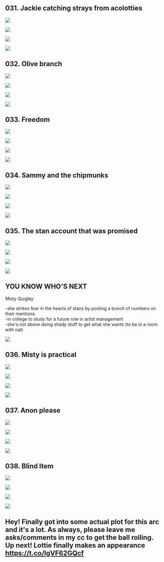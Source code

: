 ## 031. Jackie catching strays from acolotties 

![](https://pbs.twimg.com/media/F98urvXbcAAfDU6.jpg) 

![](https://pbs.twimg.com/media/F98ur6LbsAArM38.jpg) 

![](https://pbs.twimg.com/media/F98usH3bEAEHXuu.jpg) 

![](https://pbs.twimg.com/media/F98usVSbYAEm5NL.jpg)


## 032. Olive branch 

![](https://pbs.twimg.com/media/F99zThza4AAq1mI.jpg) 

![](https://pbs.twimg.com/media/F99zUOLbkAAosaq.jpg) 

![](https://pbs.twimg.com/media/F99zVJWbAAAmu6j.jpg) 

![](https://pbs.twimg.com/media/F99zVxJbcAAtyxc.jpg)


## 033. Freedom 

![](https://pbs.twimg.com/media/F9-oRILbwAAYXXH.jpg) 

![](https://pbs.twimg.com/media/F9-oUMTa8AAPgDX.jpg) 

![](https://pbs.twimg.com/media/F9-oVUaaQAEvUDT.jpg) 

![](https://pbs.twimg.com/media/F9-oWAJaQAEkSRM.jpg)


## 034. Sammy and the chipmunks 

![](https://pbs.twimg.com/media/F-AfVCZaAAAXm-G.jpg) 

![](https://pbs.twimg.com/media/F-AfVRwb0AA-ZTL.jpg) 

![](https://pbs.twimg.com/media/F-AfVhybUAAQxCS.jpg) 

![](https://pbs.twimg.com/media/F-AfVxgbUAE6i2H.jpg)


## 035. The stan account that was promised 

![](https://pbs.twimg.com/media/F-Av77faMAAiNqt.jpg) 

![](https://pbs.twimg.com/media/F-Av8Jia8AAQKix.jpg) 

![](https://pbs.twimg.com/media/F-Av8Z0akAAREhu.jpg) 

![](https://pbs.twimg.com/media/F-Av8oyaIAAzOY5.jpg)


## YOU KNOW WHO'S NEXT 

Misty Quigley

-she strikes fear in the hearts of stans by posting a bunch of numbers on their mentions<br/>
-in college to study for a future role in artist management<br/>
-she's not above doing shady stuff to get what she wants (to be in a room with nat) <br/>

![](https://pbs.twimg.com/media/F-Aw662bwAEVPl9.jpg)


## 036. Misty is practical 

![](https://pbs.twimg.com/media/F-BLwUjbYAAijbr.jpg) 

![](https://pbs.twimg.com/media/F-BLwhubYAArVfs.jpg) 

![](https://pbs.twimg.com/media/F-BLwr-asAE7VAo.jpg) 

![](https://pbs.twimg.com/media/F-BLw4paAAAfF5B.jpg)


## 037. Anon please 

![](https://pbs.twimg.com/media/F-BdCFlawAATjSF.jpg) 

![](https://pbs.twimg.com/media/F-BdCRjasAA6iiG.jpg) 

![](https://pbs.twimg.com/media/F-BdCdza4AAnyVG.jpg) 

![](https://pbs.twimg.com/media/F-BdCrCbgAANs2j.jpg)


## 038. Blind Item 

![](https://pbs.twimg.com/media/F-BkY_Qa8AEo7Uu.jpg) 

![](https://pbs.twimg.com/media/F-BkZNwa8AIoI5J.jpg) 

![](https://pbs.twimg.com/media/F-BkZXWagAAeDaH.jpg) 

![](https://pbs.twimg.com/media/F-BkZi6a8AA-Uca.jpg)


## Hey! Finally got into some actual plot for this arc and it's a lot. As always, please leave me asks/comments in my cc to get the ball rolling. Up next! Lottie finally makes an appearance https://t.co/IgVF62GQcf
